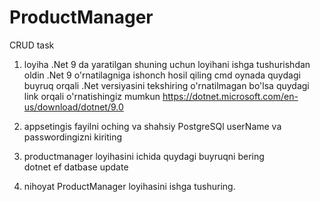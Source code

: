 # ProductManager
CRUD task

1. loyiha .Net 9 da yaratilgan shuning uchun loyihani ishga tushurishdan oldin .Net 9 o'rnatilagniga ishonch hosil qiling
cmd oynada quydagi buyruq orqali .Net versiyasini tekshiring
o'rnatilmagan bo'lsa quydagi link orqali o'rnatishingiz mumkun 
https://dotnet.microsoft.com/en-us/download/dotnet/9.0

2. appsetingis fayilni oching va shahsiy PostgreSQl userName va passwordingizni kiriting 

3. productmanager loyihasini ichida quydagi buyruqni bering   
dotnet ef datbase update

4. nihoyat ProductManager loyihasini ishga tushuring.

